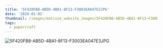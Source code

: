 ```yaml
---
title: '5F420FB8-AB5D-4BA1-8F13-F3003EA047E3JPG'
date: '2020-01-02'
thumbnail: /images/matisse_website_images/5F420FB8-AB5D-4BA1-8F13-F3003EA047E3JPG.jpg
tags:
  - papercraft
---
```


![5F420FB8-AB5D-4BA1-8F13-F3003EA047E3JPG](/images/matisse_website_images/5F420FB8-AB5D-4BA1-8F13-F3003EA047E3JPG.jpg)
